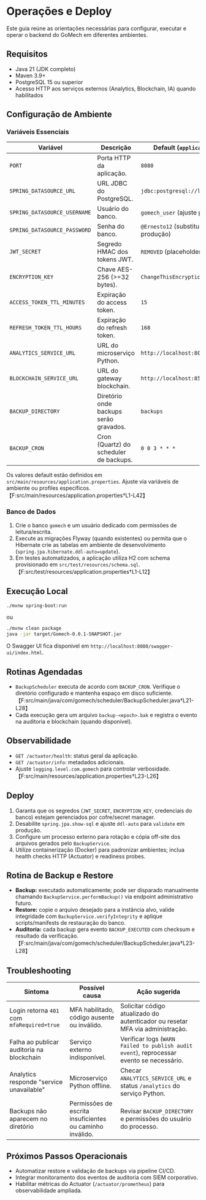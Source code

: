 # Operações e Deploy

Este guia reúne as orientações necessárias para configurar, executar e operar o backend do GoMech em diferentes ambientes.

## Requisitos

- Java 21 (JDK completo)
- Maven 3.9+
- PostgreSQL 15 ou superior
- Acesso HTTP aos serviços externos (Analytics, Blockchain, IA) quando habilitados

## Configuração de Ambiente

### Variáveis Essenciais

| Variável | Descrição | Default (`application.properties`) |
|----------|-----------|------------------------------------|
| `PORT` | Porta HTTP da aplicação. | `8080` |
| `SPRING_DATASOURCE_URL` | URL JDBC do PostgreSQL. | `jdbc:postgresql://localhost:5432/gomech` |
| `SPRING_DATASOURCE_USERNAME` | Usuário do banco. | `gomech_user` (ajuste para produção) |
| `SPRING_DATASOURCE_PASSWORD` | Senha do banco. | `@Ernesto12` (substitua imediatamente em produção) |
| `JWT_SECRET` | Segredo HMAC dos tokens JWT. | `REMOVED` (placeholder) |
| `ENCRYPTION_KEY` | Chave AES-256 (>=32 bytes). | `ChangeThisEncryptionKeyForProd123` |
| `ACCESS_TOKEN_TTL_MINUTES` | Expiração do access token. | `15` |
| `REFRESH_TOKEN_TTL_HOURS` | Expiração do refresh token. | `168` |
| `ANALYTICS_SERVICE_URL` | URL do microserviço Python. | `http://localhost:8085` |
| `BLOCKCHAIN_SERVICE_URL` | URL do gateway blockchain. | `http://localhost:8545` |
| `BACKUP_DIRECTORY` | Diretório onde backups serão gravados. | `backups` |
| `BACKUP_CRON` | Cron (Quartz) do scheduler de backups. | `0 0 3 * * *` |

Os valores default estão definidos em `src/main/resources/application.properties`. Ajuste via variáveis de ambiente ou profiles específicos. 【F:src/main/resources/application.properties†L1-L42】

### Banco de Dados

1. Crie o banco `gomech` e um usuário dedicado com permissões de leitura/escrita.
2. Execute as migrações Flyway (quando existentes) ou permita que o Hibernate crie as tabelas em ambiente de desenvolvimento (`spring.jpa.hibernate.ddl-auto=update`).
3. Em testes automatizados, a aplicação utiliza H2 com schema provisionado em `src/test/resources/schema.sql`. 【F:src/test/resources/application.properties†L1-L12】

## Execução Local

```bash
./mvnw spring-boot:run
```

ou

```bash
./mvnw clean package
java -jar target/Gomech-0.0.1-SNAPSHOT.jar
```

O Swagger UI fica disponível em `http://localhost:8080/swagger-ui/index.html`.

## Rotinas Agendadas

- `BackupScheduler` executa de acordo com `BACKUP_CRON`. Verifique o diretório configurado e mantenha espaço em disco suficiente. 【F:src/main/java/com/gomech/scheduler/BackupScheduler.java†L21-L28】
- Cada execução gera um arquivo `backup-<epoch>.bak` e registra o evento na auditoria e blockchain (quando disponível).

## Observabilidade

- `GET /actuator/health`: status geral da aplicação.
- `GET /actuator/info`: metadados adicionais.
- Ajuste `logging.level.com.gomech` para controlar verbosidade. 【F:src/main/resources/application.properties†L23-L26】

## Deploy

1. Garanta que os segredos (`JWT_SECRET`, `ENCRYPTION_KEY`, credenciais do banco) estejam gerenciados por cofre/secret manager.
2. Desabilite `spring.jpa.show-sql` e ajuste `ddl-auto` para `validate` em produção.
3. Configure um processo externo para rotação e cópia off-site dos arquivos gerados pelo `BackupService`.
4. Utilize containerização (Docker) para padronizar ambientes; inclua health checks HTTP (Actuator) e readiness probes.

## Rotina de Backup e Restore

- **Backup:** executado automaticamente; pode ser disparado manualmente chamando `BackupService.performBackup()` via endpoint administrativo futuro.
- **Restore:** copie o arquivo desejado para a instância alvo, valide integridade com `BackupService.verifyIntegrity` e aplique scripts/manifests de restauração do banco.
- **Auditoria:** cada backup gera evento `BACKUP_EXECUTED` com checksum e resultado da verificação. 【F:src/main/java/com/gomech/scheduler/BackupScheduler.java†L23-L28】

## Troubleshooting

| Sintoma | Possível causa | Ação sugerida |
|---------|----------------|---------------|
| Login retorna `401` com `mfaRequired=true` | MFA habilitado, código ausente ou inválido. | Solicitar código atualizado do autenticador ou resetar MFA via administração. |
| Falha ao publicar auditoria na blockchain | Serviço externo indisponível. | Verificar logs (`WARN Failed to publish audit event`), reprocessar evento se necessário. |
| Analytics responde "service unavailable" | Microserviço Python offline. | Checar `ANALYTICS_SERVICE_URL` e status `/analytics` do serviço Python. |
| Backups não aparecem no diretório | Permissões de escrita insuficientes ou caminho inválido. | Revisar `BACKUP_DIRECTORY` e permissões do usuário do processo. |

## Próximos Passos Operacionais

- Automatizar restore e validação de backups via pipeline CI/CD.
- Integrar monitoramento dos eventos de auditoria com SIEM corporativo.
- Habilitar métricas do Actuator (`/actuator/prometheus`) para observabilidade ampliada.
